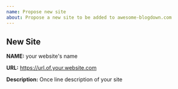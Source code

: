 ```yaml
---
name: Propose new site
about: Propose a new site to be added to awesome-blogdown.com
---
```


## New Site

**NAME:** your website's name

**URL:** https://url.of.your.website.com

**Description:** Once line description of your site


